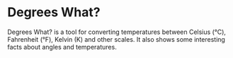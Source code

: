 # Degrees What?

Degrees What? is a tool for converting temperatures between Celsius (°C), Fahrenheit (°F), Kelvin (K) and other scales. It also shows some interesting facts about angles and temperatures.
